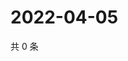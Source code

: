 # 2022-04-05

共 0 条

<!-- BEGIN WEIBO -->
<!-- 最后更新时间 Tue Apr 05 2022 14:20:06 GMT+0800 (China Standard Time) -->

<!-- END WEIBO -->
